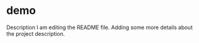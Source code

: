 # demo
Description
I am editing the README file. Adding some more details about the project description.

